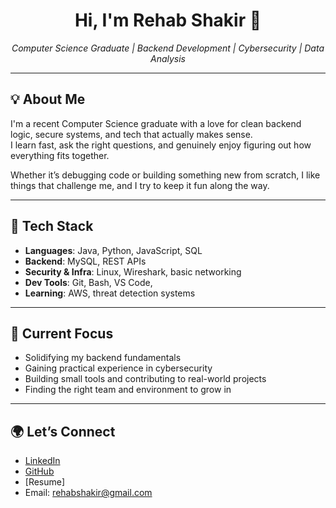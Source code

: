 <h1 align="center">Hi, I'm Rehab Shakir 👋</h1>
<p align="center"><em>Computer Science Graduate | Backend Development | Cybersecurity | Data Analysis</em></p>

---

## 💡 About Me

I'm a recent Computer Science graduate with a love for clean backend logic, secure systems, and tech that actually makes sense.  
I learn fast, ask the right questions, and genuinely enjoy figuring out how everything fits together.

Whether it’s debugging code or building something new from scratch, I like things that challenge me, and I try to keep it fun along the way.

---

## 🔧 Tech Stack

- **Languages**: Java, Python, JavaScript, SQL  
- **Backend**: MySQL, REST APIs  
- **Security & Infra**: Linux, Wireshark, basic networking  
- **Dev Tools**: Git, Bash, VS Code, 
- **Learning**: AWS, threat detection systems

---

## 🚀 Current Focus

- Solidifying my backend fundamentals  
- Gaining practical experience in cybersecurity  
- Building small tools and contributing to real-world projects  
- Finding the right team and environment to grow in

---

## 🌍 Let’s Connect

- [LinkedIn](https://www.linkedin.com/in/rehabshakir)  
- [GitHub](https://github.com/RehabShk)
- [Resume] 
- Email: rehabshakir@gmail.com  

